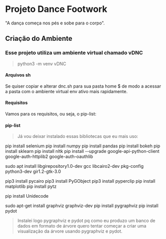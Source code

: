 # Projeto Dance Footwork

"A dança começa nos pés e sobe para o corpo".


## Criação do Ambiente

### Esse projeto utiliza um ambiente virtual chamado vDNC

> python3 -m venv vDNC

#### Arquivos sh
Se quiser copiar e alterar dnc.sh para sua pasta home $ de modo a acessar a pasta com o ambiente virtual env ativo mais rapidamente.

#### Requisitos

Vamos para os requisitos, ou seja, o pip-list:

#### pip-list

> Já vou deixar instalado essas bibliotecas que eu mais uso:

pip install selenium
pip install numpy
pip install pandas
pip install bokeh
pip install sklearn
pip install nltk
pip install --upgrade google-api-python-client google-auth-httplib2 google-auth-oauthlib

sudo apt install libgirepository1.0-dev gcc libcairo2-dev pkg-config python3-dev gir1.2-gtk-3.0 


pip3 install pycairo
pip3 install PyGObject
pip3 install pyperclip
pip install matplotlib
pip install pytz

pip install Unidecode

sudo apt-get install graphviz graphviz-dev
pip install pygraphviz
pip install pydot

> Instalei logo pygraphviz e pydot pq como eu produzo um banco de dados em formato de árvore quero tentar começar a criar uma visualização da árvore usando pygraphviz e pydot.






